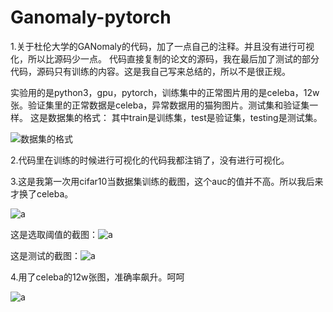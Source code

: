 # Ganomaly-pytorch
1.关于杜伦大学的GANomaly的代码，加了一点自己的注释。并且没有进行可视化，所以比源码少一点。
代码直接复制的论文的源码，我在最后加了测试的部分代码，源码只有训练的内容。这是我自己写来总结的，所以不是很正规。

实验用的是python3，gpu，pytorch，训练集中的正常图片用的是celeba，12w张。验证集里的正常数据是celeba，异常数据用的猫狗图片。测试集和验证集一样。
这是数据集的格式： 其中train是训练集，test是验证集，testing是测试集。




![数据集的格式](https://github.com/lcd111/Ganomaly-pytorch/blob/master/Ganomaly-pytorch/数据集的格式.png)

2.代码里在训练的时候进行可视化的代码我都注销了，没有进行可视化。

3.这是我第一次用cifar10当数据集训练的截图，这个auc的值并不高。所以我后来才换了celeba。

![a](https://github.com/lcd111/Ganomaly-pytorch/blob/master/Ganomaly-pytorch/image.png)


这是选取阈值的截图：![a](https://github.com/lcd111/Ganomaly-pytorch/blob/master/Ganomaly-pytorch/image.png)

这是测试的截图：![a](https://github.com/lcd111/Ganomaly-pytorch/blob/master/Ganomaly-pytorch/测试.png)




4.用了celeba的12w张图，准确率飙升。呵呵

![a](https://github.com/lcd111/Ganomaly-pytorch/blob/master/Ganomaly-pytorch/测试.png)
